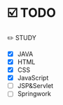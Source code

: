 
# ☑️ TODO
:pencil2: STUDY
- [x] JAVA
- [x] HTML
- [x] CSS
- [x] JavaScript
- [ ] JSP&Servlet
- [ ] Springwork